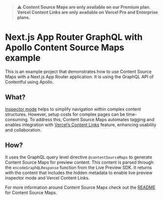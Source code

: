 > ⚠️ **Content Source Maps are only available on our Premium plan. Vercel Content Links are only available on Vercel Pro and Enterprise plans.**

# Next.js App Router GraphQL with Apollo Content Source Maps example

This is an example project that demonstrates how to use Content Source Maps with a Next.js App Router application. It is using the GraphQL API of Contentful using Apollo.

## What?

[Inspector mode](https://www.contentful.com/developers/docs/tutorials/general/live-preview/) helps to simplify navigation within complex content structures. However, setup costs for complex pages can be time-consuming. To address this, Content Source Maps automates tagging and enables integration with [Vercel’s Content Links](https://vercel.com/docs/workflow-collaboration/edit-mode#content-link) feature, enhancing usability and collaboration.

## How?

It uses the GraphQL query level directive `@contentSourceMaps` to generate Content Source Maps for preview content. This content is parsed through the `encodeGraphQLResponse` function from the Live Preview SDK. It returns with the content that includes the hidden metadata to enable live preview inspector mode and Vercel Content Links.

For more information around Content Source Maps check out the [README](https://github.com/contentful/live-preview/tree/main/packages/content-source-maps) for Content Source Maps.
